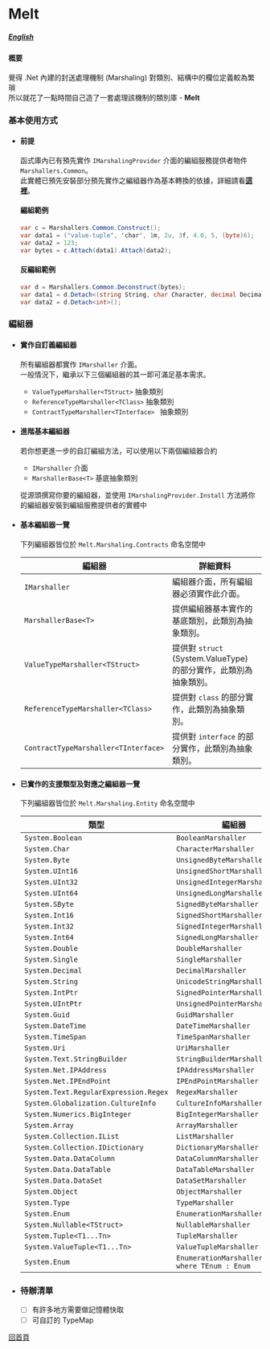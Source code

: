 # Melt
##### [English](./readme.en-us.md)

#### 概要

覺得 .Net 內建的封送處理機制 (Marshaling) 對類別、結構中的欄位定義較為繁瑣  
所以就花了一點時間自己造了一套處理該機制的類別庫 - **Melt**  


### 基本使用方式
- #### 前提
  函式庫內已有預先實作 ```IMarshalingProvider``` 介面的編組服務提供者物件 ```Marshallers.Common```。  
  此實體已預先安裝部分預先實作之編組器作為基本轉換的依據，詳細請看[**這裡**](#已實作的支援類型及對應之編組器一覽)。  
  
  #### 編組範例
  ```csharp
  var c = Marshallers.Common.Construct();
  var data1 = ("value-tuple", 'char', 1m, 2u, 3f, 4.0, 5, (byte)6);
  var data2 = 123;
  var bytes = c.Attach(data1).Attach(data2);
  ```

  #### 反編組範例
  ```csharp
  var d = Marshallers.Common.Deconstruct(bytes);
  var data1 = d.Detach<(string String, char Character, decimal Decimal, uint UnsignedInteger, float Single, double Double, int Integer, byte Byte)>();
  var data2 = d.Detach<int>();
  ```


### 編組器
- #### 實作自訂義編組器
  所有編組器都實作 ```IMarshaller``` 介面。  
  一般情況下，繼承以下三個編組器的其一即可滿足基本需求。
  - ```ValueTypeMarshaller<TStruct>``` 抽象類別  
  - ```ReferenceTypeMarshaller<TClass>``` 抽象類別  
  - ```ContractTypeMarshaller<TInterface> ``` 抽象類別
 

- #### 進階基本編組器
  若你想更進一步的自訂編組方法，可以使用以下兩個編組器合約  
  - ```IMarshaller``` 介面
  - ```MarshallerBase<T>``` 基底抽象類別

  從源頭撰寫你要的編組器，並使用 ```IMarshalingProvider.Install``` 方法將你的編組器安裝到編組服務提供者的實體中
   
- #### 基本編組器一覽
  下列編組器皆位於 ```Melt.Marshaling.Contracts``` 命名空間中
   
    | 編組器 | 詳細資料
    | --- | --- |
    | ```IMarshaller``` | 編組器介面，所有編組器必須實作此介面。
    | ```MarshallerBase<T>``` | 提供編組器基本實作的基底類別，此類別為抽象類別。
    | ```ValueTypeMarshaller<TStruct>``` | 提供對 ```struct``` (System.ValueType) 的部分實作，此類別為抽象類別。
    | ```ReferenceTypeMarshaller<TClass>``` | 提供對 ```class``` 的部分實作，此類別為抽象類別。
    | ```ContractTypeMarshaller<TInterface>``` | 提供對 ```interface``` 的部分實作，此類別為抽象類別。

- #### 已實作的支援類型及對應之編組器一覽
  下列編組器皆位於 ```Melt.Marshaling.Entity``` 命名空間中
   
    | 類型 | 編組器 |
	| --- | --- | 
    | ```System.Boolean``` | ```BooleanMarshaller``` |
    | ```System.Char``` | ```CharacterMarshaller``` |
    | ```System.Byte``` | ```UnsignedByteMarshaller``` |
    | ```System.UInt16``` | ```UnsignedShortMarshaller``` |
    | ```System.UInt32``` | ```UnsignedIntegerMarshaller``` |
    | ```System.UInt64``` | ```UnsignedLongMarshaller``` |
    | ```System.SByte``` | ```SignedByteMarshaller``` |
    | ```System.Int16``` | ```SignedShortMarshaller``` |
    | ```System.Int32``` | ```SignedIntegerMarshaller``` |
    | ```System.Int64``` | ```SignedLongMarshaller``` |
    | ```System.Double``` | ```DoubleMarshaller``` |
    | ```System.Single``` | ```SingleMarshaller``` |
    | ```System.Decimal``` | ```DecimalMarshaller``` |
    | ```System.String``` | ```UnicodeStringMarshaller``` | 
    | ```System.IntPtr``` | ```SignedPointerMarshaller``` |
    | ```System.UIntPtr``` | ```UnsignedPointerMarshaller``` |
    | ```System.Guid``` | ```GuidMarshaller``` |
    | ```System.DateTime``` | ```DateTimeMarshaller``` |
    | ```System.TimeSpan``` | ```TimeSpanMarshaller``` |
    | ```System.Uri``` | ```UriMarshaller``` |
    | ```System.Text.StringBuilder``` | ```StringBuilderMarshaller``` |
    | ```System.Net.IPAddress``` | ```IPAddressMarshaller``` |
    | ```System.Net.IPEndPoint``` | ```IPEndPointMarshaller```|
    | ```System.Text.RegularExpression.Regex``` | ```RegexMarshaller``` |
    | ```System.Globalization.CultureInfo``` | ```CultureInfoMarshaller``` |
    | ```System.Numerics.BigInteger``` | ```BigIntegerMarshaller``` |
	| ```System.Array``` | ```ArrayMarshaller``` |
    | ```System.Collection.IList``` | ```ListMarshaller``` |
    | ```System.Collection.IDictionary``` | ```DictionaryMarshaller``` |
    | ```System.Data.DataColumn``` | ```DataColumnMarshaller``` | 
    | ```System.Data.DataTable``` | ```DataTableMarshaller``` | 
    | ```System.Data.DataSet``` | ```DataSetMarshaller``` |
    | ```System.Object``` | ```ObjectMarshaller``` |
    | ```System.Type``` | ```TypeMarshaller``` |
    | ```System.Enum``` | ```EnumerationMarshaller``` |
    | ```System.Nullable<TStruct>``` | ```NullableMarshaller``` |
    | ```System.Tuple<T1...Tn>``` | ```TupleMarshaller``` |
    | ```System.ValueTuple<T1...Tn>``` | ```ValueTupleMarshaller``` |
    | ```System.Enum``` | ```EnumerationMarshaller<TEnum> where TEnum : Enum``` | 

- ### 待辦清單
  - [ ] 有許多地方需要做記憶體快取
  - [ ] 可自訂的 TypeMap
 
[回首頁](../../../)
